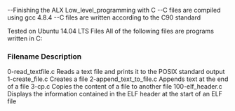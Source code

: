 --Finishing the ALX Low_level_programming with C
--C files are compiled using gcc 4.8.4
--C files are written according to the C90 standard

Tested on Ubuntu 14.04 LTS
Files
All of the following files are programs written in C:

### Filename	Description
0-read_textfile.c	Reads a text file and prints it to the POSIX standard output
1-create_file.c	Creates a file
2-append_text_to_file.c	Appends text at the end of a file
3-cp.c	Copies the content of a file to another file
100-elf_header.c
Displays the information contained in the ELF header at the start of an ELF file
